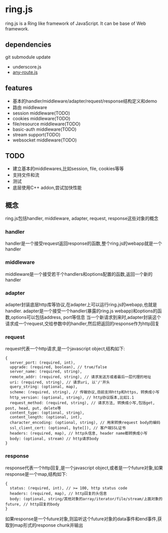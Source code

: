 ring.js
====
ring.js is a Ring like framework of JavaScript. It can be base of Web framework.

## dependencies

git submodule update

* underscore.js
* [any-route.js](https://github.com/zoowii/any-route.js)

## features

* 基本的handler/middleware/adapter/request/response结构定义和demo
* 路由 middleware
* session middleware(TODO)
* cookies middleware(TODO)
* file/resource middleware(TODO)
* basic-auth middleware(TODO)
* stream support(TODO)
* websocket middleware(TODO)

## TODO

* 建立基本的middlewares,比如session, file, cookies等等
* 支持文件和流
* 测试
* 底层使用C++ addon,尝试加快性能

## 概念
ring.js包括handler, middleware, adapter, request, response这些对象的概念

### handler
handler是一个接受request返回response的函数,整个ring.js的webapp就是一个handler

### middleware
middleware是一个接受若干个handlers和options配置的函数,返回一个新的handler

### adapter
adapter封装底层http库等协议,在adapter上可以运行ring.js的webapp,也就是handler. adapter是一个接受一个handler(暴露的ring.js webapp)和options的函数,options可以包括address, port等信息
当一个新请求到来时,adapter封装这个请求成一个request,交给参数中的handler,然后把返回的response作为http回复

### request
request代表一个http请求,是一个javascript object,结构如下:

```
{
  server_port: (required, int),
  upgrade: (required, boolean), // true/false
  server_name: (required, string),
  remote_addr: (required, string), // 请求发送方或者最后一层代理的地址
  uri: (required, string), // 请求uri, 以'/'开头
  query_string: (optional, map),
  scheme: (required, string), // 传输协议,目前支持http和https, 转换成小写
  http_version: (optional, string), // http协议版本,比如1.1
  request_method: (required, string), // 请求方法, 转换成小写,包括get, post, head, put, delete等
  content_type: (optional, string),
  content_length: (optional, int),
  character_encoding: (optional, string), // 用来转换request body的编码
  ssl_client_cert: (optional, byte[]), // 客户端SSL证书
  headers: (required, map), // http头信息, header name都转换成小写
  body: (optional, stream) // http请求body
}
```

### response
response代表一个http回复,是一个javascript object,或者是一个future对象,如果response是一个map,结构如下:

```
{
  status: (required, int), // >= 100, http status code
  headers: (required, map), // http回复的头信息
  body: (optional, string/其他对象的array/iterator/file/stream/上面对象的future, // http回复的body
}
```

如果response是一个future对象,则监听这个future对象的data事件和end事件,获取到map形式的response chunk并输出


